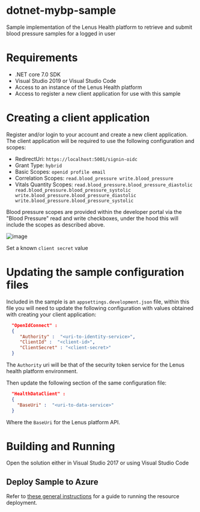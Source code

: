 # dotnet-mybp-sample
Sample implementation of the Lenus Health platform to retrieve and submit blood pressure samples for a logged in user

# Requirements

- .NET core 7.0 SDK
- Visual Studio 2019 or Visual Studio Code
- Access to an instance of the Lenus Health platform
- Access to register a new client application for use with this sample

# Creating a client application

Register and/or login to your account and create a new client application.  The client application will be required to use the following configuration and scopes:

- RedirectUri: `https://localhost:5001/signin-oidc`
- Grant Type: `hybrid`
- Basic Scopes: `openid profile email`
- Correlation Scopes: `read.blood_pressure write.blood_pressure`
- Vitals Quantity Scopes: `read.blood_pressure.blood_pressure_diastolic read.blood_pressure.blood_pressure_systolic write.blood_pressure.blood_pressure_diastolic write.blood_pressure.blood_pressure_systolic`

Blood pressure scopes are provided within the developer portal via the "Blood Pressure" read and write checkboxes, under the hood this will include the scopes as described above.

![image](https://user-images.githubusercontent.com/432217/132019991-0eabf9d9-f364-4e8c-aa23-d5fd1d52a8aa.png)


Set a known `client secret` value

# Updating the sample configuration files

Included in the sample is an `appsettings.development.json` file, within this file you will need to update the following configuration with values obtained with creating your client application:

```json
  "OpenIdConnect" : 
  {
     "Authority" :  "<uri-to-identity-service>",
     "ClientId" :  "<client-id>",
     "ClientSecret" : "<client-secret>"
  } 
```

The `Authority` uri will be that of the security token service for the Lenus health platform environment.

Then update the following section of the same configuration file:

```json
  "HealthDataClient" : 
  {
    "BaseUri" :  "<uri-to-data-service>"
  }
```

Where the `BaseUri` for the Lenus platform API.

# Building and Running

Open the solution either in Visual Studio 2017 or using Visual Studio Code

## Deploy Sample to Azure

Refer to [these general instructions](../deploy/readme.md) for a guide to running the resource deployment.
